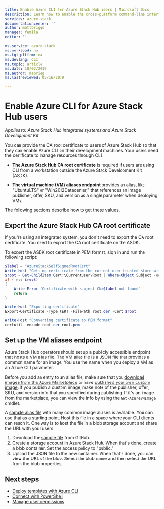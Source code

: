 ```yaml
---
title: Enable Azure CLI for Azure Stack Hub users | Microsoft Docs
description: Learn how to enable the cross-platform command-line interface (CLI) to manage and deploy resources on Azure Stack Hub.
services: azure-stack
documentationcenter: ''
author: mattbriggs
manager: femila
editor: ''

ms.service: azure-stack
ms.workload: na
ms.tgt_pltfrm: na
ms.devlang: CLI
ms.topic: article
ms.date: 10/02/2019
ms.author: mabrigg
ms.lastreviewed: 05/16/2019

---
```

# Enable Azure CLI for Azure Stack Hub users

*Applies to: Azure Stack Hub integrated systems and Azure Stack Development Kit*

You can provide the CA root certificate to users of Azure Stack Hub so that they can enable Azure CLI on their development machines. Your users need the certificate to manage resources through CLI.

 - **The Azure Stack Hub CA root certificate** is required if users are using CLI from a workstation outside the Azure Stack Development Kit (ASDK).  

 - **The virtual machine (VM) aliases endpoint** provides an alias, like "UbuntuLTS" or "Win2012Datacenter," that references an image publisher, offer, SKU, and version as a single parameter when deploying VMs.  

The following sections describe how to get these values.

## Export the Azure Stack Hub CA root certificate

If you're using an integrated system, you don't need to export the CA root certificate. You need to export the CA root certificate on the ASDK.

To export the ASDK root certificate in PEM format, sign in and run the following script:

```powershell
$label = "AzureStackSelfSignedRootCert"
Write-Host "Getting certificate from the current user trusted store with subject CN=$label"
$root = Get-ChildItem Cert:\CurrentUser\Root | Where-Object Subject -eq "CN=$label" | select -First 1
if (-not $root)
{
    Write-Error "Certificate with subject CN=$label not found"
    return
}

Write-Host "Exporting certificate"
Export-Certificate -Type CERT -FilePath root.cer -Cert $root

Write-Host "Converting certificate to PEM format"
certutil -encode root.cer root.pem
```

## Set up the VM aliases endpoint

Azure Stack Hub operators should set up a publicly accessible endpoint that hosts a VM alias file. The VM alias file is a JSON file that provides a common name for an image. You use the name when you deploy a VM as an Azure CLI parameter.  

Before you add an entry to an alias file, make sure that you [download images from the Azure Marketplace](azure-stack-download-azure-marketplace-item.md) or have [published your own custom image](azure-stack-add-vm-image.md). If you publish a custom image, make note of the publisher, offer, SKU, and version info that you specified during publishing. If it's an image from the marketplace, you can view the info by using the `Get-AzureVMImage` cmdlet.  

A [sample alias file](https://raw.githubusercontent.com/Azure/azure-rest-api-specs/master/arm-compute/quickstart-templates/aliases.json) with many common image aliases is available. You can use that as a starting point. Host this file in a space where your CLI clients can reach it. One way is to host the file in a blob storage account and share the URL with your users:

1. Download the [sample file](https://raw.githubusercontent.com/Azure/azure-rest-api-specs/master/arm-compute/quickstart-templates/aliases.json) from GitHub.
2. Create a storage account in Azure Stack Hub. When that's done, create a blob container. Set the access policy to "public."  
3. Upload the JSON file to the new container. When that's done, you can view the URL of the blob. Select the blob name and then select the URL from the blob properties.

## Next steps

- [Deploy templates with Azure CLI](../user/azure-stack-deploy-template-command-line.md )
- [Connect with PowerShell](azure-stack-powershell-install.md)
- [Manage user permissions](azure-stack-manage-permissions.md)
